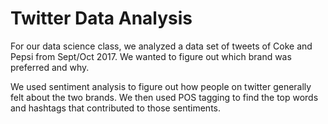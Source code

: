 # Twitter Data Analysis
For our data science class, we analyzed a data set of tweets of Coke and Pepsi from Sept/Oct 2017. We wanted to figure out which brand was preferred and why.

We used sentiment analysis to figure out how people on twitter generally felt about the two brands. We then used POS tagging to find the top words and hashtags that contributed to those sentiments.
